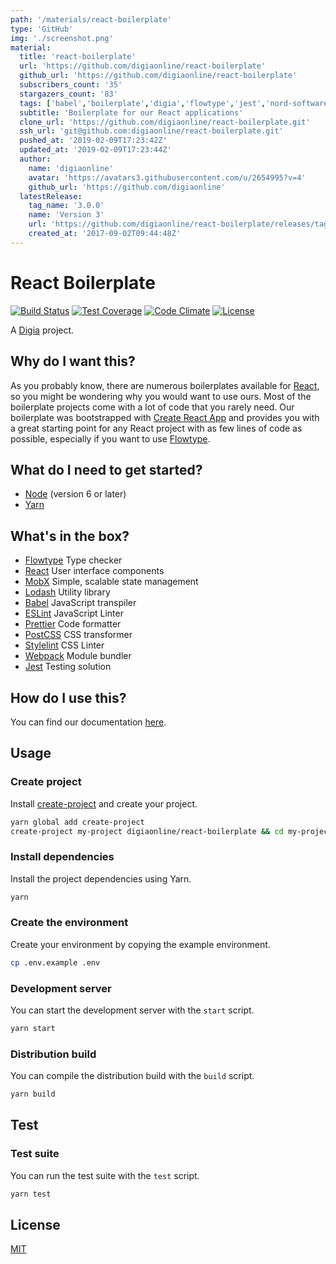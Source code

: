 ```yaml
---
path: '/materials/react-boilerplate'
type: 'GitHub'
img: './screenshot.png'
material:
  title: 'react-boilerplate'
  url: 'https://github.com/digiaonline/react-boilerplate'
  github_url: 'https://github.com/digiaonline/react-boilerplate'
  subscribers_count: '35'
  stargazers_count: '83'
  tags: ['babel','boilerplate','digia','flowtype','jest','nord-software','postcss','prettier','react','redux','webpack','yarn']
  subtitle: 'Boilerplate for our React applications'
  clone_url: 'https://github.com/digiaonline/react-boilerplate.git'
  ssh_url: 'git@github.com:digiaonline/react-boilerplate.git'
  pushed_at: '2019-02-09T17:23:42Z'
  updated_at: '2019-02-09T17:23:44Z'
  author:
    name: 'digiaonline'
    avatar: 'https://avatars3.githubusercontent.com/u/2654995?v=4'
    github_url: 'https://github.com/digiaonline'
  latestRelease:
    tag_name: '3.0.0'
    name: 'Version 3'
    url: 'https://github.com/digiaonline/react-boilerplate/releases/tag/3.0.0'
    created_at: '2017-09-02T09:44:48Z'
---
```

# React Boilerplate

[![Build Status](https://travis-ci.org/digiaonline/react-boilerplate.svg?branch=master)](https://travis-ci.org/digiaonline/react-boilerplate)
[![Test Coverage](https://lima.codeclimate.com/github/digiaonline/react-boilerplate/badges/coverage.svg)](https://lima.codeclimate.com/github/digiaonline/react-boilerplate/coverage)
[![Code Climate](https://codeclimate.com/github/digiaonline/react-boilerplate/badges/gpa.svg)](https://codeclimate.com/github/digiaonline/react-boilerplate)
[![License](https://img.shields.io/badge/license-MIT-blue.svg)](LICENSE)

A [Digia](https://github.com/digiaonline/) project.

## Why do I want this?

As you probably know, there are numerous boilerplates available for [React](https://facebook.github.io/react/), so you might be wondering why you would want to use ours. Most of the boilerplate projects come with a lot of code that you rarely need. Our boilerplate was bootstrapped with [Create React App](https://github.com/facebookincubator/create-react-app) and provides you with a great starting point for any React project with as few lines of code as possible, especially if you want to use [Flowtype](https://flowtype.org/).

## What do I need to get started?

- [Node](https://nodejs.org/en/download/) (version 6 or later)
- [Yarn](https://yarnpkg.com/lang/en/docs/install/)

## What's in the box?

- [Flowtype](https://flowtype.org/) Type checker
- [React](https://facebook.github.io/react/) User interface components
- [MobX](https://mobx.js.org/) Simple, scalable state management
- [Lodash](https://lodash.com/) Utility library
- [Babel](https://babeljs.io/) JavaScript transpiler
- [ESLint](http://eslint.org/) JavaScript Linter
- [Prettier](https://github.com/prettier/prettier) Code formatter
- [PostCSS](http://postcss.org/) CSS transformer
- [Stylelint](https://stylelint.io/) CSS Linter
- [Webpack](https://webpack.js.org/) Module bundler
- [Jest](https://facebook.github.io/jest/) Testing solution

## How do I use this?

You can find our documentation [here](./docs/README.md).

## Usage

### Create project

Install [create-project](https://www.npmjs.com/package/create-project) and create your project.

```bash
yarn global add create-project
create-project my-project digiaonline/react-boilerplate && cd my-project
```

### Install dependencies

Install the project dependencies using Yarn.

```bash
yarn
```

### Create the environment

Create your environment by copying the example environment.

```bash
cp .env.example .env
```

### Development server

You can start the development server with the `start` script.

```bash
yarn start
```

### Distribution build

You can compile the distribution build with the `build` script.

```bash
yarn build
```
## Test

### Test suite

You can run the test suite with the `test` script.

```bash
yarn test
```

## License

[MIT](LICENSE)
